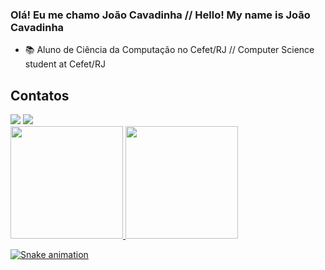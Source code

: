 ### Olá! Eu me chamo João Cavadinha // Hello! My name is João Cavadinha
- 📚 Aluno de Ciência da Computação no Cefet/RJ // Computer Science student at Cefet/RJ



## Contatos
<div>
<a href = "mailto:contato@joaomcavadinha"><img loading="lazy" src="https://img.shields.io/badge/Gmail-D14836?style=for-the-badge&logo=gmail&logoColor=white" target="_blank"></a>
<a href="https://www.linkedin.com/in/joão-marcello-machado" target="_blank"><img loading="lazy" src="https://img.shields.io/badge/-LinkedIn-%230077B5?style=for-the-badge&logo=linkedin&logoColor=white" target="_blank"></a>
<div>


<div>
<a href="https://github.com/J-cavadinha">
<img loading="lazy" height="180em" src="https://github-readme-stats.vercel.app/api/top-langs/?J-cavadinha&layout=compact&langs_count=7&theme=dracula"/>
<img loading="lazy" height="180em" src="https://github-readme-stats.vercel.app/api?username=J-cavadinha&show_icons=true&theme=dracula&include_all_commits=true&count_private=true"/>
</div>

![Snake animation](https://github.com/J-cavadinha/J-cavadinha/blob/output/github-contribution-grid-snake.svg)
